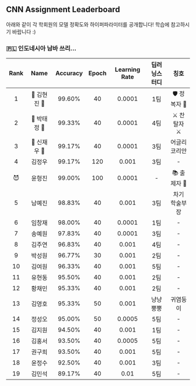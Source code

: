 ## CNN Assignment Leaderboard

아래와 같이 각 학회원의 모델 정확도와 하이퍼파라미터를 공개합니다! 학습에 참고하시기 바랍니다 :)

### 🇵🇱 인도네시아 남바 쓰리...


| Rank | Name  | Accuracy | Epoch | Learning Rate | 딥러닝스터디 | 칭호 |
|:----:|:-----:|:--------:|:-----:|:-------------:|:--------:|:---:|
| 1 | 👑 김현진 👑 |  99.60% | 40 | 0.0001 | 1팀 | 🛡️ 정복자 🏹 |
| 2 | 🥈 박태정 🥈 |  99.33% | 40 | 0.0001 | 4팀 | ⚔️ 찬탈자 ⚔️ |
| 3 | 🥉 신재우 🥉 |  99.17% | 40 | 0.0001 | 3팀 | 어글리 코리안 |
| 4 | 김정우 |  99.17% | 120 | 0.001 | 3팀 | - |
| 😈 | 윤형진 |  99.00% | 100 | 0.0001 | - | 📚 출제자 📝 |
| 5 | 남예진 |  98.83% | 40 | 0.001  | 3팀 | 차기 학술부장 |
| 6 | 임창재 |  98.00% | 40 | 0.0001 | 1팀 | - |
| 7 | 송예원 |  97.83% | 40 | 0.0001 | 3팀 | - |
| 8 | 김주연 |  96.83% | 40 | 0.001  | 4팀 | - |
| 9 | 박성원 |  96.77% | 30 | 0.001  | 2팀 | - |
| 10 | 김여원 |  96.33% | 40 | 0.001  | 5팀 | - |
| 11 | 유현동 |  95.50% | 40 | 0.001  | 2팀 | - |
| 12 | 황채민 |  95.33% | 40 | 0.001  | 2팀 | - |
| 13 | 김영호 |  95.33% | 50 | 0.001  | 냥냥뿡뿡 | 귀염둥이 |
| 14 | 정성오 |  95.00% | 50 | 0.0005 | 5팀 | - |
| 15 | 김지원 |  94.50% | 40 | 0.001  | 1팀 | - |
| 16 | 김홍서 |  93.50% | 40 | 0.0005 | 5팀 | - |
| 17 | 권구희 |  93.50% | 40 | 0.001  | 5팀 | - |
| 18 | 윤정수 |  92.50% | 40 | 0.001 | 3팀 | - |
| 19 | 김민석 |  89.17% | 40 | 0.01  | 5팀 | - |
